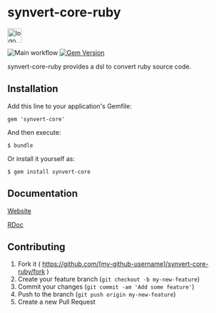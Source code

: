 # synvert-core-ruby

<img src="https://synvert.xinminlabs.com/img/logo_96.png" alt="logo" width="32" height="32" />

![Main workflow](https://github.com/xinminlabs/synvert-core-ruby/actions/workflows/main.yml/badge.svg)
[![Gem Version](https://badge.fury.io/rb/synvert-core.png)](http://badge.fury.io/rb/synvert-core)

synvert-core-ruby provides a dsl to convert ruby source code.

## Installation

Add this line to your application's Gemfile:

    gem 'synvert-core'

And then execute:

    $ bundle

Or install it yourself as:

    $ gem install synvert-core


## Documentation

[Website][1]

[RDoc][2]

## Contributing

1. Fork it ( https://github.com/[my-github-username]/synvert-core-ruby/fork )
2. Create your feature branch (`git checkout -b my-new-feature`)
3. Commit your changes (`git commit -am 'Add some feature'`)
4. Push to the branch (`git push origin my-new-feature`)
5. Create a new Pull Request

[1]: https://synvert.xinminlabs.com
[2]: https://rubydoc.info/github/xinminlabs/synvert-core-ruby/master/frames
